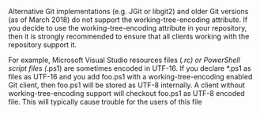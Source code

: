 Alternative Git implementations (e.g. JGit or libgit2) and older Git versions (as of March 2018) do not support the working-tree-encoding attribute. If you decide to use the working-tree-encoding attribute in your repository, then it is strongly recommended to ensure that all clients working with the repository support it.

For example, Microsoft Visual Studio resources files (*.rc) or PowerShell script files (*.ps1) are sometimes encoded in UTF-16. If you declare *.ps1 as files as UTF-16 and you add foo.ps1 with a working-tree-encoding enabled Git client, then foo.ps1 will be stored as UTF-8 internally. A client without working-tree-encoding support will checkout foo.ps1 as UTF-8 encoded file. This will typically cause trouble for the users of this file
